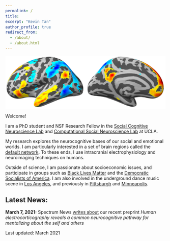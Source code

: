```yaml
---
permalink: /
title:
excerpt: "Kevin Tan"
author_profile: true
redirect_from: 
  - /about/
  - /about.html
---
```

<img style="display:block; margin-left: auto; margin-right: auto" title="These are the two main brain networks that underlie social cognition. The Default Mode Network is shown in warm colors, while the Mirror Neuron System is shown in cool colors" src='/images/WH50_left_transparent.png'>

Welcome!

I am a PhD student and NSF Research Fellow in the [Social Cognitive Neuroscience Lab](http://www.scn.ucla.edu) and [Computational Social Neuroscience Lab](http://csnlab.org) at UCLA. 

My research explores the neurocognitive bases of our social and emotional worlds. I am particularly interested in a set of brain regions called the [default network](https://en.wikipedia.org/wiki/Default_mode_network). To these ends, I use intracranial electrophysiology and neuroimaging techniques on humans. 

Outside of science, I am passionate about socioeconomic issues, and participate in groups such as [Black Lives Matter](https://blacklivesmatter.com/) and the [Democratic Socialists of America](http://www.dsausa.org/). I am also involved in the underground dance music scene in [Los Angeles](https://www.kcet.org/shows/real-scenes/episodes/los-angeles), and previously in [Pittsburgh](http://www.electronicbeats.net/hot-mass-pittsburgh) and [Minneapolis](https://blog.thecurrent.org/2016/11/is-minneapolis-techno-having-a-renaissance).


## Latest News:

**March 7, 2021:** Spectrum News [writes about](https://www.spectrumnews.org/news/community-newsletter-theory-of-mind-using-historical-control-data-for-animal-research/) our recent preprint *Human electrocorticography reveals a common neurocognitive pathway for mentalizing about the self and others*


Last updated: March 2021
